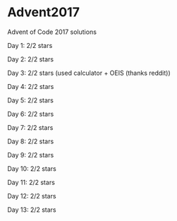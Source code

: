 # Advent2017

Advent of Code 2017 solutions

Day 1: 2/2 stars

Day 2: 2/2 stars

Day 3: 2/2 stars (used calculator + OEIS (thanks reddit))

Day 4: 2/2 stars

Day 5: 2/2 stars

Day 6: 2/2 stars

Day 7: 2/2 stars

Day 8: 2/2 stars

Day 9: 2/2 stars

Day 10: 2/2 stars

Day 11: 2/2 stars

Day 12: 2/2 stars

Day 13: 2/2 stars
